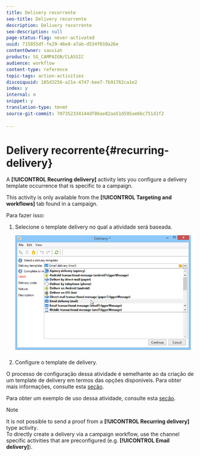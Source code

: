 ```yaml
---
title: Delivery recorrente
seo-title: Delivery recorrente
description: Delivery recorrente
seo-description: null
page-status-flag: never-activated
uuid: 715855df-fe29-46e8-a7ab-d534f010a26e
contentOwner: sauviat
products: SG_CAMPAIGN/CLASSIC
audience: workflow
content-type: reference
topic-tags: action-activities
discoiquuid: 185d3256-a21e-47d7-bee7-7b91762ca1e2
index: y
internal: n
snippet: y
translation-type: tm+mt
source-git-commit: 707352334144df86ae82aa51d595ae6bc751d1f2

---
```



# Delivery recorrente{#recurring-delivery}

A **[!UICONTROL Recurring delivery]** activity lets you configure a delivery template occurrence that is specific to a campaign.

This activity is only available from the **[!UICONTROL Targeting and workflows]** tab found in a campaign.

Para fazer isso:

1. Selecione o template delivery no qual a atividade será baseada.

   ![](assets/recurring_delivery_001.png)

1. Configure o template de delivery.

O processo de configuração dessa atividade é semelhante ao da criação de um template de delivery em termos das opções disponíveis. Para obter mais informações, consulte esta [seção](../../delivery/using/about-templates.md).

Para obter um exemplo de uso dessa atividade, consulte esta [seção](../../workflow/using/sending-a-birthday-email.md#creating-a-recurring-delivery-in-a-targeting-workflow).

>[!NOTE]
>
>It is not possible to send a proof from a **[!UICONTROL Recurring delivery]** type activity.\
>To directly create a delivery via a campaign workflow, use the channel specific activities that are preconfigured (e.g. **[!UICONTROL Email delivery]**).

